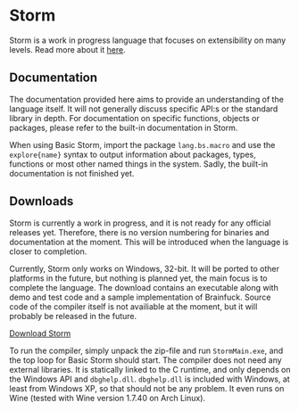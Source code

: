 Storm
========

Storm is a work in progress language that focuses on extensibility on many levels. Read more about
it [here](md://Storm/).

Documentation
--------------

The documentation provided here aims to provide an understanding of the language itself. It will not
generally discuss specific API:s or the standard library in depth. For documentation on specific
functions, objects or packages, please refer to the built-in documentation in Storm.

When using Basic Storm, import the package `lang.bs.macro` and use the `explore{name}` syntax to
output information about packages, types, functions or most other named things in the system. Sadly,
the built-in documentation is not finished yet.

Downloads
----------

Storm is currently a work in progress, and it is not ready for any official releases yet. Therefore,
there is no version numbering for binaries and documentation at the moment. This will be introduced
when the language is closer to completion.

Currently, Storm only works on Windows, 32-bit. It will be ported to other platforms in the future,
but nothing is planned yet, the main focus is to complete the language. The download contains an
executable along with demo and test code and a sample implementation of Brainfuck. Source code of
the compiler itself is not availiable at the moment, but it will probably be released in the future.

[Download Storm](storm.zip)

To run the compiler, simply unpack the zip-file and run `StormMain.exe`, and the top loop for Basic
Storm should start. The compiler does not need any external libraries. It is statically linked to
the C runtime, and only depends on the Windows API and `dbghelp.dll`. `dbghelp.dll` is included with
Windows, at least from Windows XP, so that should not be any problem. It even runs on Wine (tested
with Wine version 1.7.40 on Arch Linux).
